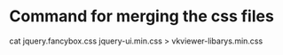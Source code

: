 # Command for merging the css files

cat jquery.fancybox.css jquery-ui.min.css > vkviewer-libarys.min.css
